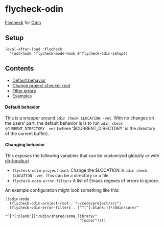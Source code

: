 # flycheck-odin
[Flycheck](https://www.flycheck.org/en/latest/) for [Odin](https://github.com/odin-lang/Odin)

## Setup
```elisp
(eval-after-load 'flycheck
  '(add-hook 'flycheck-mode-hook #'flycheck-odin-setup))
```

## Contents
* [Default behavior](#default-behavior)
* [Change project checker root](#change-project-checker-root)
* [Filter errors](#filter-errors)
* [Examples](#examples)

#### Default behavior
This is a wrapper around `odin check $LOCATION -vet`. With no changes on the users' part, the default
behavior is is to run `odin check $CURRENT_DIRECTORY -vet` (where '$CURRENT_DIRECTORY' is the directory of the current buffer).


#### Changing behavior
This exposes the following variables that can be customized globally or with [dir-locals.el](https://www.gnu.org/software/emacs/manual/html_node/emacs/Directory-Variables.html)
* `flycheck-odin-project-path`
  Change the $LOCATION in `odin check $LOCATION -vet`. This can be a directory or a file.
* `flycheck-odin-error-filters`
  A list of Emacs regexes of errors to ignore.

An example configuration might look something like this:
```
((odin-mode
  (flycheck-odin-project-root . "~/code/project/src")
  (flycheck-odin-error-filters . ("^[^[:blank:]]*/Odin/core/"
                                  "^[^[:blank:]]*/Odin/shared/some_library/"
                                  "foobar"))))

```

